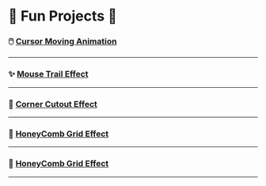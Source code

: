 # 🌟 Fun Projects 🌟

### 🖱️ [**Cursor Moving Animation**](https://funprojects01.onrender.com)

---

### ✨ [**Mouse Trail Effect**](https://funprojects02.onrender.com)

---

### 🔲 [**Corner Cutout Effect**](https://funprojects03.onrender.com)

---

### 🐝 [**HoneyComb Grid Effect**](https://funprojects04.onrender.com)

---

### 🐝 [**HoneyComb Grid Effect**](https://funprojects05.onrender.com)

---
